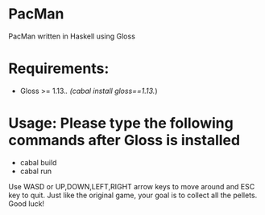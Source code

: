 # PacMan
PacMan written in Haskell using Gloss

# Requirements:
  - Gloss >= 1.13.*. (cabal install gloss==1.13.*)

# Usage: Please type the following commands after Gloss is installed
  - cabal build
  - cabal run
  
  Use WASD or UP,DOWN,LEFT,RIGHT arrow keys to move around and ESC key to quit. Just like the original game, your goal is to collect all the pellets. Good luck!

